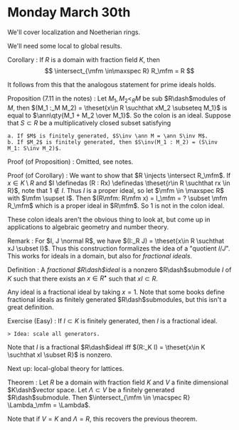 # Monday March 30th

We'll cover localization and Noetherian rings.

We'll need some local to global results.

Corollary
: If $R$ is a domain with fraction field $K$, then
    $$
    \intersect_{\mfm \in\maxspec R} R_\mfm = R
    $$

It follows from this that the analogous statement for prime ideals holds.

Proposition (7.11 in the notes)
:   Let $M_1, M_2 <_R M$ be sub $R\dash$modules of $M$, then $(M_1 :_M M_2) = \theset{x\in R \suchthat xM_2 \subseteq M_1}$ is equal to $\ann\qty{M_1 + M_2 \over M_1}$.
    So the colon is an ideal.
    Suppose that $S \subset R$ be a multiplicatively closed subset satisfying

    a. If $M$ is finitely generated, $S\inv \ann M = \ann S\inv M$.
    b. If $M_2$ is finitely generated, then $S\inv(M_1 : M_2) = (S\inv M_1: S\inv M_2)$.

Proof (of Proposition)
: Omitted, see notes.

Proof (of Corollary)
:   We want to show that $R \injects \intersect R_\mfm$.
    If $x\in K \setminus R$ and $I \definedas (R : Rx) \definedas \theset{r\in R \suchthat rx \in R}$, note that $1\not\in I$.
    Thus $I$ is a proper ideal, so let $\mfm \in \maxspec R$ with $\mfm \supset I$.
    Then $(R\mfm: R\mfm x) = I_\mfm = ? \subset \mfm R_\mfm$ which is a proper ideal in $R\mfm$.
    So $1$ is not in the colon ideal.

These colon ideals aren't the obvious thing to look at, but come up in applications to algebraic geometry and number theory.

Remark
:   For $I, J \normal R$, we have $(I:_R J) = \theset{x\in R \suchthat xJ \subset I}$.
    Thus this construction formalizes the idea of a "quotient $I/J$".
    This works for ideals in a domain, but also for *fractional ideals*.

Definition
: A *fractional $R\dash$ideal* is a nonzero $R\dash$submodule $I$ of $K$ such that there exists an $x\in R^\bullet$ such that $xI \subset R$.

Any ideal is a fractional ideal by taking $x=1$.
Note that some books define fractional ideals as finitely generated $R\dash$submodules, but this isn't a great definition.


Exercise (Easy)
:   If $I \subset K$ is finitely generated, then $I$ is a fractional ideal.

    > Idea: scale all generators.

Note that $I$ is a fractional $R\dash$ideal iff $(R:_K I) = \theset{x\in K \suchthat xI \subset R}$ is nonzero.


Next up: local-global theory for lattices.

Theorem
:   Let $R$ be a domain with fraction field $K$ and $V$ a finite dimensional $K\dash$vector space.
    Let $\Lambda \subset V$ be a finitely generated $R\dash$submodule.
    Then $\intersect_{\mfm \in \macspec R} \Lambda_\mfm = \Lambda$.

Note that if $V=K$ and $\Lambda = R$, this recovers the previous theorem.
